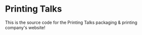 # Printing Talks
This is the source code for the Printing Talks packaging & printing company's website!